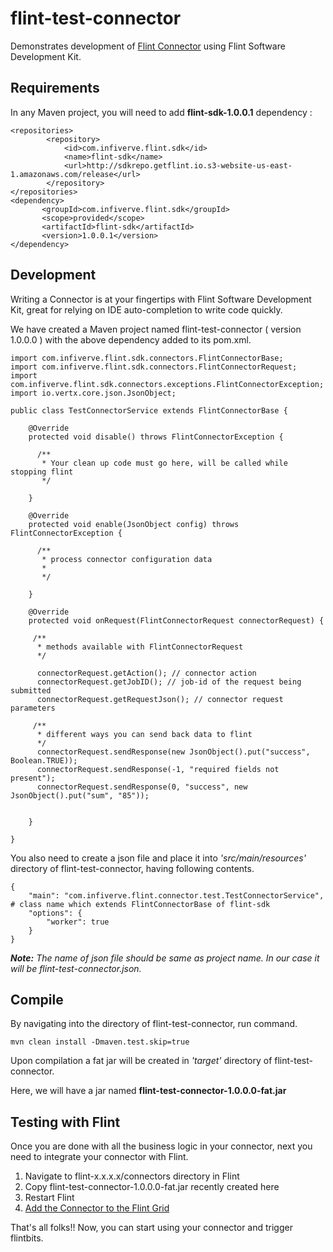 # flint-test-connector
Demonstrates development of [Flint Connector](http://docs.getflint.io/getting_started/terminology#connectors) using Flint Software Development Kit.

## Requirements
In any Maven project, you will need to add **flint-sdk-1.0.0.1** dependency :

```
<repositories>
        <repository>
            <id>com.infiverve.flint.sdk</id>
            <name>flint-sdk</name>
            <url>http://sdkrepo.getflint.io.s3-website-us-east-1.amazonaws.com/release</url>
        </repository>
</repositories>
<dependency>
       <groupId>com.infiverve.flint.sdk</groupId>
       <scope>provided</scope>
       <artifactId>flint-sdk</artifactId>
       <version>1.0.0.1</version>
</dependency>
```

## Development
Writing a Connector is at your fingertips with Flint Software Development Kit, great for relying on IDE auto-completion to write code quickly.

We have created a Maven project named flint-test-connector ( version 1.0.0.0 ) with the above dependency added to its pom.xml.

```
import com.infiverve.flint.sdk.connectors.FlintConnectorBase;
import com.infiverve.flint.sdk.connectors.FlintConnectorRequest;
import com.infiverve.flint.sdk.connectors.exceptions.FlintConnectorException;
import io.vertx.core.json.JsonObject;

public class TestConnectorService extends FlintConnectorBase {

    @Override
    protected void disable() throws FlintConnectorException {

      /**
       * Your clean up code must go here, will be called while stopping flint
       */

    }

    @Override
    protected void enable(JsonObject config) throws FlintConnectorException {

      /**
       * process connector configuration data
       *
       */

    }

    @Override
    protected void onRequest(FlintConnectorRequest connectorRequest) {

     /**
      * methods available with FlintConnectorRequest
      */

      connectorRequest.getAction(); // connector action
      connectorRequest.getJobID(); // job-id of the request being submitted
      connectorRequest.getRequestJson(); // connector request parameters

     /**
      * different ways you can send back data to flint  
      */
      connectorRequest.sendResponse(new JsonObject().put("success", Boolean.TRUE));
      connectorRequest.sendResponse(-1, "required fields not present");
      connectorRequest.sendResponse(0, "success", new JsonObject().put("sum", "85"));


    }

}
```

You also need to create a json file and place it into _'src/main/resources'_ directory of flint-test-connector, having following contents.

```
{
    "main": "com.infiverve.flint.connector.test.TestConnectorService", # class name which extends FlintConnectorBase of flint-sdk
    "options": {
        "worker": true
    }
}

```

**_Note:_** _The name of json file should be same as project name. In our case it will be flint-test-connector.json._

## Compile

By navigating into the directory of flint-test-connector, run command.

```
mvn clean install -Dmaven.test.skip=true

```
Upon compilation a fat jar will be created in _'target'_ directory of flint-test-connector.

Here, we will have a jar named **flint-test-connector-1.0.0.0-fat.jar**

## Testing with Flint

Once you are done with all the business logic in your connector, next you need to integrate your connector with Flint.

1. Navigate to flint-x.x.x.x/connectors directory in Flint
2. Copy flint-test-connector-1.0.0.0-fat.jar recently created here
3. Restart Flint
4. [Add the Connector to the Flint Grid](http://docs.getflint.io/grid_configuration/connectors#how-to-add-a-connector-to-the-grid)

That's all folks!! Now, you can start using your connector and trigger flintbits.
